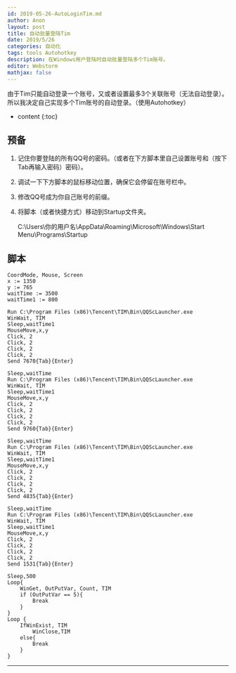 ```yaml
---
id: 2019-05-26-AutoLoginTim.md
author: Anon
layout: post
title: 自动批量登陆Tim
date: 2019/5/26
categories: 自动化 
tags: tools Autohotkey
description: 在Windows用户登陆时自动批量登陆多个Tim账号。
editor: Webstorm
mathjax: false
---
```


由于Tim只能自动登录一个账号，又或者设置最多3个关联账号（无法自动登录）。所以我决定自己实现多个Tim账号的自动登录。（使用Autohotkey）

* content
{:toc}

## 预备
1. 记住你要登陆的所有QQ号的密码。（或者在下方脚本里自己设置账号和（按下Tab再输入密码）密码）。
2. 调试一下下方脚本的鼠标移动位置，确保它会停留在账号栏中。
3. 修改QQ号成为你自己账号的前缀。
4. 将脚本（或者快捷方式）移动到Startup文件夹。
    
    C:\Users\你的用户名\AppData\Roaming\Microsoft\Windows\Start Menu\Programs\Startup
## 脚本
```
CoordMode, Mouse, Screen
x := 1350
y := 765
waitTime := 3500
waitTime1 := 800

Run C:\Program Files (x86)\Tencent\TIM\Bin\QQScLauncher.exe
WinWait, TIM
Sleep,waitTime1
MouseMove,x,y
Click, 2
Click, 2
Click, 2
Click, 2
Send 7670{Tab}{Enter}

Sleep,waitTime
Run C:\Program Files (x86)\Tencent\TIM\Bin\QQScLauncher.exe
WinWait, TIM
Sleep,waitTime1
MouseMove,x,y
Click, 2
Click, 2
Click, 2
Click, 2
Send 9760{Tab}{Enter}

Sleep,waitTime
Run C:\Program Files (x86)\Tencent\TIM\Bin\QQScLauncher.exe
WinWait, TIM
Sleep,waitTime1
MouseMove,x,y
Click, 2
Click, 2
Click, 2
Click, 2
Send 4835{Tab}{Enter}

Sleep,waitTime
Run C:\Program Files (x86)\Tencent\TIM\Bin\QQScLauncher.exe
WinWait, TIM
Sleep,waitTime1
MouseMove,x,y
Click, 2
Click, 2
Click, 2
Click, 2
Send 1531{Tab}{Enter}

Sleep,500
Loop{
	WinGet, OutPutVar, Count, TIM
	if (OutPutVar == 5){
		Break
	}
}
Loop {
	IfWinExist, TIM
	    WinClose,TIM
	else{
		Break
	}
}   

```

___




